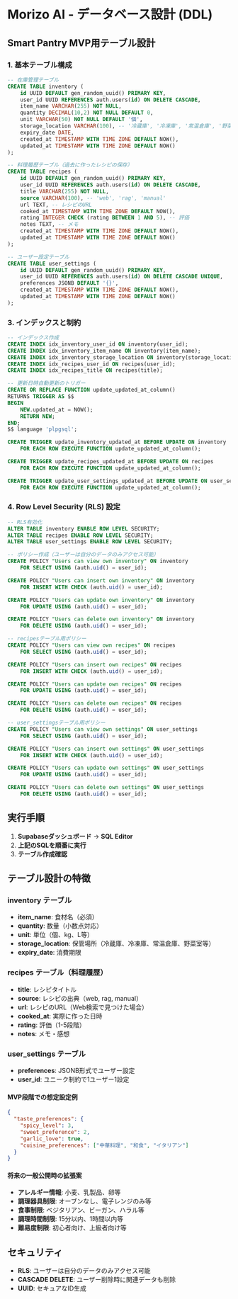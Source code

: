 # Morizo AI - データベース設計 (DDL)

## Smart Pantry MVP用テーブル設計

### 1. 基本テーブル構成

```sql
-- 在庫管理テーブル
CREATE TABLE inventory (
    id UUID DEFAULT gen_random_uuid() PRIMARY KEY,
    user_id UUID REFERENCES auth.users(id) ON DELETE CASCADE,
    item_name VARCHAR(255) NOT NULL,
    quantity DECIMAL(10,2) NOT NULL DEFAULT 0,
    unit VARCHAR(50) NOT NULL DEFAULT '個',
    storage_location VARCHAR(100), -- '冷蔵庫', '冷凍庫', '常温倉庫', '野菜室'
    expiry_date DATE,
    created_at TIMESTAMP WITH TIME ZONE DEFAULT NOW(),
    updated_at TIMESTAMP WITH TIME ZONE DEFAULT NOW()
);

-- 料理履歴テーブル（過去に作ったレシピの保存）
CREATE TABLE recipes (
    id UUID DEFAULT gen_random_uuid() PRIMARY KEY,
    user_id UUID REFERENCES auth.users(id) ON DELETE CASCADE,
    title VARCHAR(255) NOT NULL,
    source VARCHAR(100), -- 'web', 'rag', 'manual'
    url TEXT, -- レシピのURL
    cooked_at TIMESTAMP WITH TIME ZONE DEFAULT NOW(),
    rating INTEGER CHECK (rating BETWEEN 1 AND 5), -- 評価
    notes TEXT, -- メモ
    created_at TIMESTAMP WITH TIME ZONE DEFAULT NOW(),
    updated_at TIMESTAMP WITH TIME ZONE DEFAULT NOW()
);

-- ユーザー設定テーブル
CREATE TABLE user_settings (
    id UUID DEFAULT gen_random_uuid() PRIMARY KEY,
    user_id UUID REFERENCES auth.users(id) ON DELETE CASCADE UNIQUE,
    preferences JSONB DEFAULT '{}',
    created_at TIMESTAMP WITH TIME ZONE DEFAULT NOW(),
    updated_at TIMESTAMP WITH TIME ZONE DEFAULT NOW()
);
```

### 3. インデックスと制約

```sql
-- インデックス作成
CREATE INDEX idx_inventory_user_id ON inventory(user_id);
CREATE INDEX idx_inventory_item_name ON inventory(item_name);
CREATE INDEX idx_inventory_storage_location ON inventory(storage_location);
CREATE INDEX idx_recipes_user_id ON recipes(user_id);
CREATE INDEX idx_recipes_title ON recipes(title);

-- 更新日時自動更新のトリガー
CREATE OR REPLACE FUNCTION update_updated_at_column()
RETURNS TRIGGER AS $$
BEGIN
    NEW.updated_at = NOW();
    RETURN NEW;
END;
$$ language 'plpgsql';

CREATE TRIGGER update_inventory_updated_at BEFORE UPDATE ON inventory
    FOR EACH ROW EXECUTE FUNCTION update_updated_at_column();

CREATE TRIGGER update_recipes_updated_at BEFORE UPDATE ON recipes
    FOR EACH ROW EXECUTE FUNCTION update_updated_at_column();

CREATE TRIGGER update_user_settings_updated_at BEFORE UPDATE ON user_settings
    FOR EACH ROW EXECUTE FUNCTION update_updated_at_column();
```

### 4. Row Level Security (RLS) 設定

```sql
-- RLS有効化
ALTER TABLE inventory ENABLE ROW LEVEL SECURITY;
ALTER TABLE recipes ENABLE ROW LEVEL SECURITY;
ALTER TABLE user_settings ENABLE ROW LEVEL SECURITY;

-- ポリシー作成（ユーザーは自分のデータのみアクセス可能）
CREATE POLICY "Users can view own inventory" ON inventory
    FOR SELECT USING (auth.uid() = user_id);

CREATE POLICY "Users can insert own inventory" ON inventory
    FOR INSERT WITH CHECK (auth.uid() = user_id);

CREATE POLICY "Users can update own inventory" ON inventory
    FOR UPDATE USING (auth.uid() = user_id);

CREATE POLICY "Users can delete own inventory" ON inventory
    FOR DELETE USING (auth.uid() = user_id);

-- recipesテーブル用ポリシー
CREATE POLICY "Users can view own recipes" ON recipes
    FOR SELECT USING (auth.uid() = user_id);

CREATE POLICY "Users can insert own recipes" ON recipes
    FOR INSERT WITH CHECK (auth.uid() = user_id);

CREATE POLICY "Users can update own recipes" ON recipes
    FOR UPDATE USING (auth.uid() = user_id);

CREATE POLICY "Users can delete own recipes" ON recipes
    FOR DELETE USING (auth.uid() = user_id);

-- user_settingsテーブル用ポリシー
CREATE POLICY "Users can view own settings" ON user_settings
    FOR SELECT USING (auth.uid() = user_id);

CREATE POLICY "Users can insert own settings" ON user_settings
    FOR INSERT WITH CHECK (auth.uid() = user_id);

CREATE POLICY "Users can update own settings" ON user_settings
    FOR UPDATE USING (auth.uid() = user_id);

CREATE POLICY "Users can delete own settings" ON user_settings
    FOR DELETE USING (auth.uid() = user_id);
```

## 実行手順

1. **Supabaseダッシュボード** → **SQL Editor**
2. **上記のSQLを順番に実行**
3. **テーブル作成確認**

## テーブル設計の特徴

### inventory テーブル
- **item_name**: 食材名（必須）
- **quantity**: 数量（小数点対応）
- **unit**: 単位（個、kg、L等）
- **storage_location**: 保管場所（冷蔵庫、冷凍庫、常温倉庫、野菜室等）
- **expiry_date**: 消費期限

### recipes テーブル（料理履歴）
- **title**: レシピタイトル
- **source**: レシピの出典（web, rag, manual）
- **url**: レシピのURL（Web検索で見つけた場合）
- **cooked_at**: 実際に作った日時
- **rating**: 評価（1-5段階）
- **notes**: メモ・感想

### user_settings テーブル
- **preferences**: JSONB形式でユーザー設定
- **user_id**: ユニーク制約で1ユーザー1設定

#### MVP段階での想定設定例
```json
{
  "taste_preferences": {
    "spicy_level": 3,
    "sweet_preference": 2,
    "garlic_love": true,
    "cuisine_preferences": ["中華料理", "和食", "イタリアン"]
  }
}
```

#### 将来の一般公開時の拡張案
- **アレルギー情報**: 小麦、乳製品、卵等
- **調理器具制限**: オーブンなし、電子レンジのみ等
- **食事制限**: ベジタリアン、ビーガン、ハラル等
- **調理時間制限**: 15分以内、1時間以内等
- **難易度制限**: 初心者向け、上級者向け等

## セキュリティ
- **RLS**: ユーザーは自分のデータのみアクセス可能
- **CASCADE DELETE**: ユーザー削除時に関連データも削除
- **UUID**: セキュアなID生成
